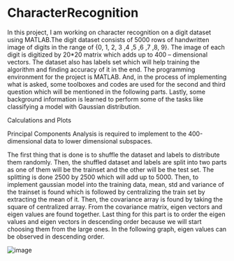 # CharacterRecognition
In this project, I am working on character recognition on a digit dataset using MATLAB.The digit dataset consists of 5000 rows of handwritten image of digits in the range of {0, 1, 2, 3 ,4 ,5 ,6 ,7 ,8, 9}. The image of each digit is digitized by 20*20 matrix which adds up to 400 – dimensional vectors. The dataset also has labels set which will help training the algorithm and finding accuracy of it in the end. The programming environment for the project is MATLAB. And, in the process of implementing what is asked, some toolboxes and codes are used for the second and third question which will be mentioned in the following parts. Lastly, some background information is learned to perform some of the tasks like classifying a model with Gaussian distribution.

Calculations and Plots

Principal Components Analysis is required to implement to the 400-dimensional data to lower dimensional subspaces.

The first thing that is done is to shuffle the dataset and labels to distribute them randomly. Then, the shuffled dataset and labels are split into two parts as one of them will be the trainset and the other will be the test set. The splitting is done 2500 by 2500 which will add up to 5000. Then, to implement gaussian model into the training data, mean, std and variance of the trainset is found which is followed by centralizing the train set by extracting the mean of it. Then, the covariance array is found by taking the square of centralized array. From the covariance matrix, eigen vectors and eigen values are found together. Last thing for this part is to order the eigen values and eigen vectors in descending order because we will start choosing them from the large ones. In the following graph, eigen values can be observed in descending order.

![image](https://github.com/MehmetOguzhanTor/CharacterRecognition/assets/116079107/ccd7492d-c4c3-45a5-9eb5-09c0be5cac79)
